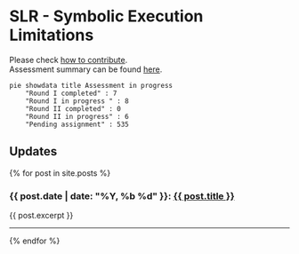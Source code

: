 # SLR - Symbolic Execution Limitations

Please check [how to contribute](https://github.com/mximp/se-limitations-slr).  
Assessment summary can be found [here](/assessment-list.md).

```mermaid!
pie showdata title Assessment in progress
    "Round I completed" : 7
    "Round I in progress " : 8
    "Round II completed" : 0
    "Round II in progress" : 6
    "Pending assignment" : 535
```

## Updates
{% for post in site.posts %}
  <h3>{{ post.date | date: "%Y, %b %d" }}: <a href="{{ post.url | prepend: site.baseurl }}">{{ post.title }}</a></h3>
  {{ post.excerpt }}
  <hr/>
{% endfor %}
